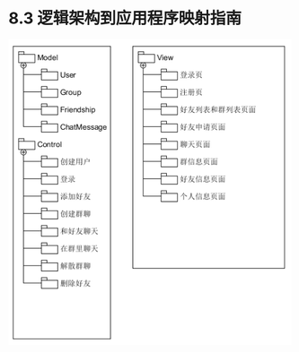 # 8.3 逻辑架构到应用程序映射指南
![逻辑架构到应用程序映射指南](https://github.com/SYSU703/Dashboard/blob/master/images/%E9%80%BB%E8%BE%91%E6%9E%B6%E6%9E%84%E5%88%B0%E5%BA%94%E7%94%A8%E7%A8%8B%E5%BA%8F%E6%98%A0%E5%B0%84%E6%8C%87%E5%8D%97.png)